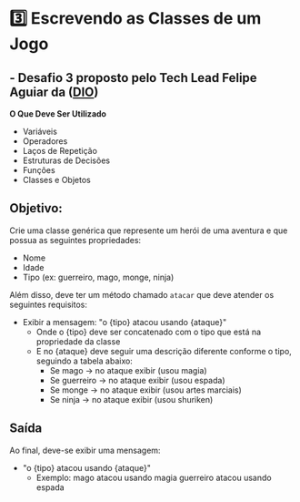 # 3️⃣ Escrevendo as Classes de um Jogo

## - Desafio 3 proposto pelo Tech Lead Felipe Aguiar da ([DIO](https://web.dio.me/))

**O Que Deve Ser Utilizado**
- Variáveis
- Operadores
- Laços de Repetição
- Estruturas de Decisões
- Funções
- Classes e Objetos

## Objetivo:

Crie uma classe genérica que represente um herói de uma aventura e que possua as seguintes propriedades:
- Nome
- Idade
- Tipo (ex: guerreiro, mago, monge, ninja)

Além disso, deve ter um método chamado `atacar` que deve atender os seguintes requisitos:
- Exibir a mensagem: "o {tipo} atacou usando {ataque}"
  - Onde o {tipo} deve ser concatenado com o tipo que está na propriedade da classe
  - E no {ataque} deve seguir uma descrição diferente conforme o tipo, seguindo a tabela abaixo:
    - Se mago -> no ataque exibir (usou magia)
    - Se guerreiro -> no ataque exibir (usou espada)
    - Se monge -> no ataque exibir (usou artes marciais)
    - Se ninja -> no ataque exibir (usou shuriken)

## Saída

Ao final, deve-se exibir uma mensagem:
- "o {tipo} atacou usando {ataque}"
  - Exemplo: mago atacou usando magia
            guerreiro atacou usando espada
